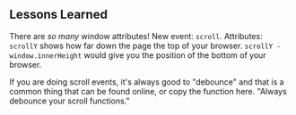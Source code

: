 ## Lessons Learned

There are *so many* window attributes! New event: `scroll`. Attributes: `scrollY` shows how far down the page the top of your browser. `scrollY - window.innerHeight` would give you the position of the bottom of your browser.

If you are doing scroll events, it's always good to "debounce" and that is a common thing that can be found online, or copy the function here. "Always debounce your scroll functions."